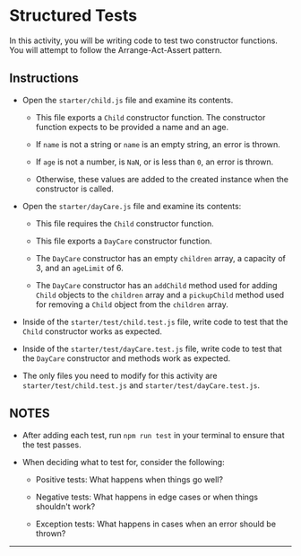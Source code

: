 # Structured Tests

In this activity, you will be writing code to test two constructor functions. You will attempt to follow the Arrange-Act-Assert pattern.

## Instructions

* Open the `starter/child.js` file and examine its contents.

  * This file exports a `Child` constructor function. The constructor function expects to be provided a name and an age.

  * If `name` is not a string or `name` is an empty string, an error is thrown.

  * If `age` is not a number, is `NaN`, or is less than `0`, an error is thrown.

  * Otherwise, these values are added to the created instance when the constructor is called.

* Open the `starter/dayCare.js` file and examine its contents:

  * This file requires the `Child` constructor function.

  * This file exports a `DayCare` constructor function.

  * The `DayCare` constructor has an empty `children` array, a capacity of 3, and an `ageLimit` of 6.

  * The `DayCare` constructor has an `addChild` method used for adding `Child` objects to the `children` array and a `pickupChild` method used for removing a `Child` object from the `children` array.

* Inside of the `starter/test/child.test.js` file, write code to test that the `Child` constructor works as expected.

* Inside of the `starter/test/dayCare.test.js` file, write code to test that the `DayCare` constructor and methods work as expected.

* The only files you need to modify for this activity are `starter/test/child.test.js` and `starter/test/dayCare.test.js`.

## NOTES

* After adding each test, run `npm run test` in your terminal to ensure that the test passes.

* When deciding what to test for, consider the following:

  * Positive tests: What happens when things go well?

  * Negative tests: What happens in edge cases or when things shouldn't work?

  * Exception tests: What happens in cases when an error should be thrown?

---
